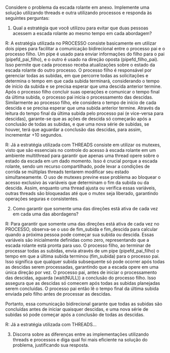 Considere o problema da escada rolante em anexo. Implemente uma solução utilizando threads e outra utilizando processos e responda às seguintes perguntas:

1. Qual a estratégia que você utilizou para evitar que duas pessoas acessem a escada rolante ao mesmo tempo em cada abordagem?

  R: A estratégia utilizada no PROCESSO consiste basicamente em utilizar dois pipes para facilitar a comunicação bidirecional entre o processo pai e o processo filho. Um pipe é usado para enviar informações do filho para o pai (pipefd_pai_filho), e o outro é usado na direção oposta (pipefd_filho_pai). Isso permite que cada processo receba atualizações sobre o estado da escada rolante do outro processo. O processo filho é responsável por gerenciar todas as subidas, em que percorre todas as solicitações e determina o tempo em que cada subida terminará, considerando o tempo de início da subida e se precisa esperar que uma descida anterior termine. Após o processo filho concluir suas operações e comunicar o tempo final da última subida, o processo pai inicia o processamento das descidas. Similarmente ao processo filho, ele considera o tempo de início de cada descida e se precisa esperar que uma subida anterior termine. Através da leitura do tempo final da última subida pelo processo pai (e vice-versa para descidas), garante-se que as ações de descida só começarão após a conclusão de todas as subidas, e que uma nova série de subidas, se houver, terá que aguardar a conclusão das descidas, para assim, incrementar +10 segundos.

   R: Já a estratégia utilizada com THREADS consiste em utilizar os mutexes, visto que são essenciais no controle do acesso à escada rolante em um ambiente multithread para garantir que apenas uma thread opere sobre o estado da escada em um dado momento. Isso é crucial porque a escada rolante, sendo um recurso compartilhado, pode levar a condições de corrida se múltiplas threads tentarem modificar seu estado simultaneamente. O uso de mutexes previne esse problema ao bloquear o acesso exclusivo às variáveis que determinam o fim da subida ou da descida. Assim, enquanto uma thread ajusta ou verifica essas variáveis, outras threads são bloqueadas até que o mutex seja liberado, garantindo operações seguras e consistentes.

2. Como garantir que somente uma das direções está ativa de cada vez em cada uma das abordagens?

  R: Para garantir que somente uma das direções está ativa de cada vez no PROCESSO, observa-se o uso de fim_subida e fim_descida para calcular quando a próxima pessoa pode começar sua subida ou descida. Essas variáveis são inicialmente definidas como zero, representando que a escada rolante está pronta para uso. O processo filho, ao terminar de processar todas as subidas, envia através de um pipe (pipefd_pai_filho) o tempo em que a última subida terminou (fim_subida) para o processo pai. Isso significa que qualquer subida subsequente só pode ocorrer após todas as descidas serem processadas, garantindo que a escada opere em uma única direção por vez. O processo pai, antes de iniciar o processamento das descidas, aguarda (wait(NULL)) a conclusão do processo filho. Isso assegura que as descidas só comecem após todas as subidas planejadas serem concluídas. O processo pai então lê o tempo final da última subida enviada pelo filho antes de processar as descidas.
  
  Portanto, essa comunicação bidirecional garante que todas as subidas são concluídas antes de iniciar quaisquer descidas, e uma nova série de subidas só pode começar após a conclusão de todas as descidas.

   R: Já a estratégia utilizada com THREADS...

3. Discorra sobre as diferenças entre as implementações utilizando threads e processos e diga qual foi mais eficiente na solução do problema, justificando sua resposta.
